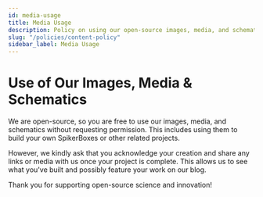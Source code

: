 ```yaml
---
id: media-usage
title: Media Usage
description: Policy on using our open-source images, media, and schematics.
slug: "/policies/content-policy"
sidebar_label: Media Usage
---
```


# Use of Our Images, Media & Schematics

We are open-source, so you are free to use our images, media, and schematics without requesting permission. This includes using them to build your own SpikerBoxes or other related projects.

However, we kindly ask that you acknowledge your creation and share any links or media with us once your project is complete. This allows us to see what you've built and possibly feature your work on our blog.

Thank you for supporting open-source science and innovation!
